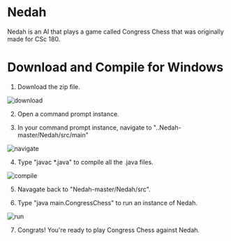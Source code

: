 # Nedah
Nedah is an AI that plays a game called Congress Chess that was originally made for CSc 180.

# Download and Compile for Windows

1. Download the zip file. 

![download](https://imgur.com/4pV68kh)

2. Open a command prompt instance.

3. In your command prompt instance, navigate to "..Nedah-master/Nedah/src/main" 

![navigate](https://imgur.com/ez00p1v)

4. Type "javac \*.java" to compile all the .java files. 

![compile](https://imgur.com/r1uXq6u)

5. Navagate back to "Nedah-master/Nedah/src".

6. Type "java main.CongressChess" to run an instance of Nedah. 

![run](https://imgur.com/gXvHJQt)

7. Congrats! You're ready to play Congress Chess against Nedah.



